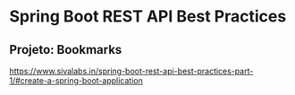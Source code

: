 # Spring Boot REST API Best Practices

 ## Projeto: Bookmarks
https://www.sivalabs.in/spring-boot-rest-api-best-practices-part-1/#create-a-spring-boot-application


